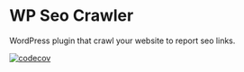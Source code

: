 # WP Seo Crawler
WordPress plugin that crawl your website to report seo links.

[![codecov](https://codecov.io/gh/DevWael/wp-seo-crawler/branch/master/graph/badge.svg?token=Z4OMDM6H5M)](https://codecov.io/gh/DevWael/wp-seo-crawler)
